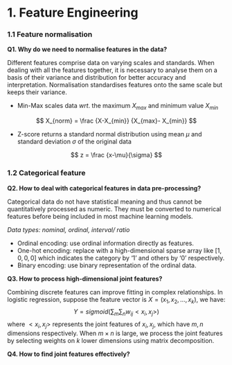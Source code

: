 # 1. Feature Engineering

### 1.1 Feature normalisation

**Q1. Why do we need to normalise features in the data?**

Different features comprise data on varying scales and standards. When dealing with all the features together, it is necessary to analyse them on a basis of their variance and distribution for better accuracy and interpretation. Normalisation standardises features onto the same scale but keeps their variance.

- Min-Max scales data $wrt.$ the maximum $X_{max}$ and minimum value $X_{min}$

$$
X_{norm} = \frac {X-X_{min}} {X_{max}- X_{min}}
$$

- Z-score returns a standard normal distribution using mean $\mu$ and standard deviation $\sigma$ of the original data

$$
z = \frac {x-\mu}{\sigma}
$$



### 1.2 Categorical feature

**Q2. How to deal with categorical features in data pre-processing?**

Categorical data do not have statistical meaning and thus cannot be quantitatively   processed as numeric. They must be converted to numerical features before being included in most machine learning models.

*Data types: nominal, ordinal, interval/ ratio*

- Ordinal encoding: use ordinal information directly as features.
- One-hot encoding: replace with a high-dimensional sparse array like $[1,0,0,0]$ which indicates the category by ‘1’ and others by ‘0’ respectively.
- Binary encoding: use binary representation of the ordinal data.



**Q3. How to process high-dimensional joint features?**

Combining discrete features can improve fitting in complex relationships. In logistic regression, suppose the feature vector is $X = (x_1, x_2, ..., x_k)$, we have:
$$
Y = sigmoid(\sum_m\sum_nw_{ij}<x_i, x_j>)
$$
where $<x_i, x_j>$ represents the joint features of $x_i, x_j$, which have $m, n$ dimensions respectively. When $m\times n$ is large, we process the joint features by selecting weights on $k$ lower dimensions using matrix decomposition.



**Q4. How to find joint features effectively?**